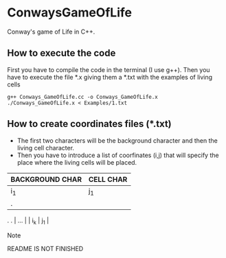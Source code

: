 # ConwaysGameOfLife
Conway's game of Life in C++.

## How to execute the code

First you have to compile the code in the terminal (I use g++). Then you have to execute the file *.x giving them a *.txt with the examples of living cells

```
g++ Conways_GameOfLife.cc -o Conways_GameOfLife.x
./Conways_GameOfLife.x < Examples/1.txt
```
## How to create coordinates files (*.txt)

- The first two characters will be the background character and then the living cell character.
- Then you have to introduce a list of coorfinates (i,j) that will specify the place where the living cells will be placed.
  
| BACKGROUND CHAR | CELL CHAR     |
| :-------------   | :------------- |
| i<sub>1</sub>   | j<sub>1</sub> |
| .
.
.             | ...           |
| i<sub>k</sub>   | j<sub>1</sub> |


> [!NOTE]
> README IS NOT FINISHED

